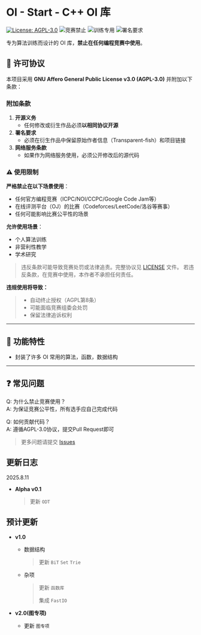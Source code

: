 # OI - Start - C++ OI 库

[![License: AGPL-3.0](https://img.shields.io/badge/License-AGPL_v3-blue.svg)](https://www.gnu.org/licenses/agpl-3.0)
![竞赛禁止](https://img.shields.io/badge/竞赛使用-禁止-red)
![训练专用](https://img.shields.io/badge/用途-算法训练-9cf)
![署名要求](https://img.shields.io/badge/署名-必须保留-brightgreen)

专为算法训练而设计的 OI 库，**禁止在任何编程竞赛中使用**。

## 📜 许可协议
本项目采用 **GNU Affero General Public License v3.0 (AGPL-3.0)** 并附加以下条款：

### 附加条款
1. **开源义务**  
   - 任何修改或衍生作品必须**以相同协议开源**
2. **署名要求**  
   - 必须在衍生作品中保留原始作者信息（Transparent-fish）和项目链接
3. **网络服务条款**  
   - 如果作为网络服务使用，必须公开修改后的源代码

### ⚠️ 使用限制
**严格禁止在以下场景使用**：
- 任何官方编程竞赛（ICPC/NOI/CCPC/Google Code Jam等）
- 在线评测平台（OJ）的比赛（Codeforces/LeetCode/洛谷等赛事）
- 任何可能影响比赛公平性的场景

**允许使用场景**：
- 个人算法训练
- 非营利性教学
- 学术研究

> 违反条款可能导致竞赛处罚或法律追责。完整协议见 [LICENSE](https://github.com/Transparent-fish/Data-Start/main/LICENSE.txt) 文件。
> 若违反条款，在竞赛中使用，本作者不承担任何责任。

**违规使用将导致：**
> - 自动终止授权（AGPL第8条）
> - 可能面临竞赛组委会处罚
> - 保留法律追诉权利

---

## 🚀 功能特性
- 封装了许多 OI 常用的算法，函数，数据结构
---

## ❓ 常见问题
Q: 为什么禁止竞赛使用？  
A: 为保证竞赛公平性，所有选手应自己完成代码

Q: 如何贡献代码？  
A: 遵循AGPL-3.0协议，提交Pull Request即可

> 更多问题请提交 [Issues](https://github.com/Transparent-fish/Data-Start/issues)

## 更新日志

2025.8.11
- **Alpha v0.1**
  > 更新 `ODT`

## **预计更新**

- **v1.0**
   - 数据结构 
     > 更新 `BiT` `Set` `Trie`
     >
   - 杂项
     > 更新 `函数库`
     >
     > 集成 `FastIO`

- **v2.0(图专项)**
  - 更新 `图专项`
